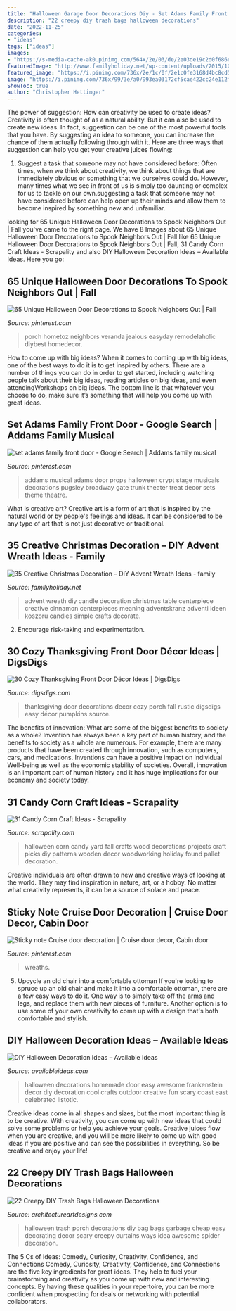 ```yaml
---
title: "Halloween Garage Door Decorations Diy - Set Adams Family Front Door"
description: "22 creepy diy trash bags halloween decorations"
date: "2022-11-25"
categories:
- "ideas"
tags: ["ideas"]
images:
- "https://s-media-cache-ak0.pinimg.com/564x/2e/03/de/2e03de19c2d0f686efdb204384cc7655.jpg"
featuredImage: "http://www.familyholiday.net/wp-content/uploads/2015/10/DIY-Advent-Wreath-Ideas-16.jpg"
featured_image: "https://i.pinimg.com/736x/2e/1c/0f/2e1c0fe3168d4bc8cd529772912446be--the-addams-family-musical-adams-family.jpg"
image: "https://i.pinimg.com/736x/99/3e/a0/993ea03172cf5cae422cc24e112f7fba.jpg"
ShowToc: true
author: "Christopher Hettinger"
---
```



The power of suggestion: How can creativity be used to create ideas?
Creativity is often thought of as a natural ability. But it can also be used to create new ideas. In fact, suggestion can be one of the most powerful tools that you have. By suggesting an idea to someone, you can increase the chance of them actually following through with it. Here are three ways that suggestion can help you get your creative juices flowing: 
1. Suggest a task that someone may not have considered before: Often times, when we think about creativity, we think about things that are immediately obvious or something that we ourselves could do. However, many times what we see in front of us is simply too daunting or complex for us to tackle on our own.suggesting a task that someone may not have considered before can help open up their minds and allow them to become inspired by something new and unfamiliar. 

	

		
looking for 65 Unique Halloween Door Decorations to Spook Neighbors Out | Fall you've came to the right page. We have 8 Images about 65 Unique Halloween Door Decorations to Spook Neighbors Out | Fall like 65 Unique Halloween Door Decorations to Spook Neighbors Out | Fall, 31 Candy Corn Craft Ideas - Scrapality and also DIY Halloween Decoration Ideas – Available Ideas. Here you go:
		
    
## 65 Unique Halloween Door Decorations To Spook Neighbors Out | Fall

<img loading=lazy src="https://i.pinimg.com/736x/00/66/73/006673993bcedd2c78be799e645b8cca.jpg" onerror="this.onerror=null;this.src='https://tse4.mm.bing.net/th?id=OIP.w6ErOEEBl6LVmv1aQsI8CgHaHa&amp;pid=15.1';" alt="65 Unique Halloween Door Decorations to Spook Neighbors Out | Fall">

_Source: pinterest.com_

>porch hometoz neighbors veranda jealous easyday remodelaholic diybest homedecor. 

	

How to come up with big ideas?
When it comes to coming up with big ideas, one of the best ways to do it is to get inspired by others. There are a number of things you can do in order to get started, including watching people talk about their big ideas, reading articles on big ideas, and even attendingWorkshops on big ideas. The bottom line is that whatever you choose to do, make sure it’s something that will help you come up with great ideas.

    
## Set Adams Family Front Door - Google Search | Addams Family Musical

<img loading=lazy src="https://i.pinimg.com/736x/2e/1c/0f/2e1c0fe3168d4bc8cd529772912446be--the-addams-family-musical-adams-family.jpg" onerror="this.onerror=null;this.src='https://tse4.mm.bing.net/th?id=OIP.oy-NGsiirWWzwqNL3UYkTwHaJ3&amp;pid=15.1';" alt="set adams family front door - Google Search | Addams family musical">

_Source: pinterest.com_

>addams musical adams door props halloween crypt stage musicals decorations pugsley broadway gate trunk theater treat decor sets theme theatre. 

	

What is creative art?
Creative art is a form of art that is inspired by the natural world or by people's feelings and ideas. It can be considered to be any type of art that is not just decorative or traditional.

    
## 35 Creative Christmas Decoration – DIY Advent Wreath Ideas - Family

<img loading=lazy src="http://www.familyholiday.net/wp-content/uploads/2015/10/DIY-Advent-Wreath-Ideas-16.jpg" onerror="this.onerror=null;this.src='https://tse4.mm.bing.net/th?id=OIP.hb9_VYdSxr3ImQDpw2-tnQHaJ4&amp;pid=15.1';" alt="35 Creative Christmas Decoration – DIY Advent Wreath Ideas - family">

_Source: familyholiday.net_

>advent wreath diy candle decoration christmas table centerpiece creative cinnamon centerpieces meaning adventskranz adventi ideen koszoru candles simple crafts decorate. 

	

2. Encourage risk-taking and experimentation.

    
## 30 Cozy Thanksgiving Front Door Décor Ideas | DigsDigs

<img loading=lazy src="http://www.digsdigs.com/photos/cozy-thanksgiving-front-door-decor-19.jpg" onerror="this.onerror=null;this.src='https://tse3.mm.bing.net/th?id=OIP.Vw_Sr1dLejxFW3EG92GMFgHaKU&amp;pid=15.1';" alt="30 Cozy Thanksgiving Front Door Décor Ideas | DigsDigs">

_Source: digsdigs.com_

>thanksgiving door decorations decor cozy porch fall rustic digsdigs easy décor pumpkins source. 

	

The benefits of innovation: What are some of the biggest benefits to society as a whole?
Invention has always been a key part of human history, and the benefits to society as a whole are numerous. For example, there are many products that have been created through innovation, such as computers, cars, and medications. Inventions can have a positive impact on individual Well-being as well as the economic stability of societies. Overall, innovation is an important part of human history and it has huge implications for our economy and society today.

    
## 31 Candy Corn Craft Ideas - Scrapality

<img loading=lazy src="https://s-media-cache-ak0.pinimg.com/564x/2e/03/de/2e03de19c2d0f686efdb204384cc7655.jpg" onerror="this.onerror=null;this.src='https://tse4.mm.bing.net/th?id=OIP.7Ig-1QkWxvGQlUHxaCBjZAHaHu&amp;pid=15.1';" alt="31 Candy Corn Craft Ideas - Scrapality">

_Source: scrapality.com_

>halloween corn candy yard fall crafts wood decorations projects craft picks diy patterns wooden decor woodworking holiday found pallet decoration. 

	

Creative individuals are often drawn to new and creative ways of looking at the world. They may find inspiration in nature, art, or a hobby. No matter what creativity represents, it can be a source of solace and peace.

    
## Sticky Note Cruise Door Decoration | Cruise Door Decor, Cabin Door

<img loading=lazy src="https://i.pinimg.com/736x/99/3e/a0/993ea03172cf5cae422cc24e112f7fba.jpg" onerror="this.onerror=null;this.src='https://tse3.mm.bing.net/th?id=OIP.E6BB9WzZA9NNRzNpIRfD2gHaJ3&amp;pid=15.1';" alt="Sticky note Cruise door decoration | Cruise door decor, Cabin door">

_Source: pinterest.com_

>wreaths. 

	

5. Upcycle an old chair into a comfortable ottoman
If you're looking to spruce up an old chair and make it into a comfortable ottoman, there are a few easy ways to do it. One way is to simply take off the arms and legs, and replace them with new pieces of furniture. Another option is to use some of your own creativity to come up with a design that's both comfortable and stylish.

    
## DIY Halloween Decoration Ideas – Available Ideas

<img loading=lazy src="http://availableideas.com/wp-content/uploads/2015/08/Frankenstein-Door.jpg" onerror="this.onerror=null;this.src='https://tse1.mm.bing.net/th?id=OIP.tb_V5FaxQGKl-AL-22O9DAHaKo&amp;pid=15.1';" alt="DIY Halloween Decoration Ideas – Available Ideas">

_Source: availableideas.com_

>halloween decorations homemade door easy awesome frankenstein decor diy decoration cool crafts outdoor creative fun scary coast east celebrated listotic. 

	

Creative ideas come in all shapes and sizes, but the most important thing is to be creative. With creativity, you can come up with new ideas that could solve some problems or help you achieve your goals. Creative juices flow when you are creative, and you will be more likely to come up with good ideas if you are positive and can see the possibilities in everything. So be creative and enjoy your life!

    
## 22 Creepy DIY Trash Bags Halloween Decorations

<img loading=lazy src="http://www.architectureartdesigns.com/wp-content/uploads/2013/09/534-630x839.jpg" onerror="this.onerror=null;this.src='https://tse4.mm.bing.net/th?id=OIP.6FY6F3ais8OR01d8B8uXOQHaJ3&amp;pid=15.1';" alt="22 Creepy DIY Trash Bags Halloween Decorations">

_Source: architectureartdesigns.com_

>halloween trash porch decorations diy bag bags garbage cheap easy decorating decor scary creepy curtains ways idea awesome spider decoration. 

	

The 5 Cs of Ideas: Comedy, Curiosity, Creativity, Confidence, and Connections
Comedy, Curiosity, Creativity, Confidence, and Connections are the five key ingredients for great ideas. They help to fuel your brainstorming and creativity as you come up with new and interesting concepts. By having these qualities in your repertoire, you can be more confident when prospecting for deals or networking with potential collaborators.


